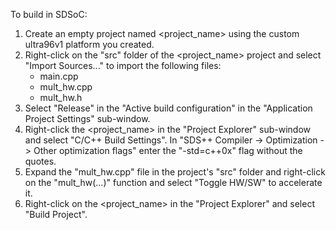To build in SDSoC:

1. Create an empty project named <project_name> using the custom ultra96v1 platform you created.
2. Right-click on the "src" folder of the <project_name> project and select "Import Sources..." to import the following files:
    * main.cpp
    * mult_hw.cpp
    * mult_hw.h
3. Select "Release" in the "Active build configuration" in the "Application Project Settings" sub-window.
4. Right-click the <project_name> in the "Project Explorer" sub-window and select "C/C++ Build Settings". In "SDS++ Compiler -> Optimization -> Other optimization flags" enter the "-std=c++0x" flag without the quotes.
5. Expand the "mult_hw.cpp" file in the project's "src" folder and right-click on the "mult_hw(...)" function and select "Toggle HW/SW" to accelerate it.
6. Right-click on the <project_name> in the "Project Explorer" and select "Build Project".
